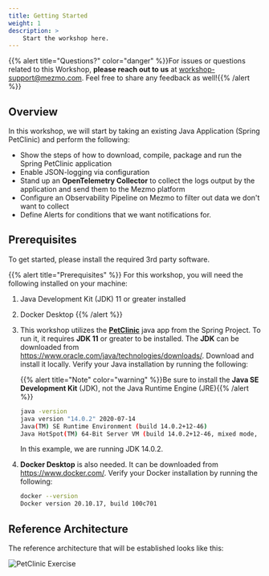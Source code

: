 ```yaml
---
title: Getting Started
weight: 1
description: >
    Start the workshop here.
---
```


{{% alert title="Questions?" color="danger" %}}For issues or questions related to this Workshop, **please reach out to us** at [workshop-support@mezmo.com](mailto:workshop-support@mezmo.com).  Feel free to share any feedback as well!{{% /alert %}}

## Overview

In this workshop, we will start by taking an existing Java Application (Spring PetClinic) and perform the following:

* Show the steps of how to download, compile, package and run the Spring PetClinic application
* Enable JSON-logging via configuration
* Stand up an **OpenTelemetry Collector** to collect the logs output by the application and send them to the Mezmo platform
* Configure an Observability Pipeline on Mezmo to filter out data we don't want to collect
* Define Alerts for conditions that we want notifications for.

## Prerequisites

To get started, please install the required 3rd party software.

{{% alert title="Prerequisites" %}}
For this workshop, you will need the following installed on your machine:

1. Java Development Kit (JDK) 11 or greater installed
2. Docker Desktop
{{% /alert %}}

1. This workshop utilizes the [**PetClinic**](https://spring-petclinic.github.io/) java app from the Spring Project.  To run it, it requires **JDK 11** or greater to be installed.  The **JDK** can be downloaded from https://www.oracle.com/java/technologies/downloads/.  Download and install it locally.  Verify your Java installation by running the following:

    {{% alert title="Note" color="warning" %}}Be sure to install the **Java SE Development Kit** (JDK), not the Java Runtime Engine (JRE){{% /alert %}}

    ```bash
    java -version
    java version "14.0.2" 2020-07-14
    Java(TM) SE Runtime Environment (build 14.0.2+12-46)
    Java HotSpot(TM) 64-Bit Server VM (build 14.0.2+12-46, mixed mode, sharing)
    ```

    In this example, we are running JDK 14.0.2.

2. **Docker Desktop** is also needed.  It can be downloaded from https://www.docker.com/.  Verify your Docker installation by running the following:

    ```bash
    docker --version
    Docker version 20.10.17, build 100c701
    ```

## Reference Architecture

The reference architecture that will be established looks like this:

![PetClinic Exercise](../../images/petclinic.png)

[JDK]: https://jdk.java.net



